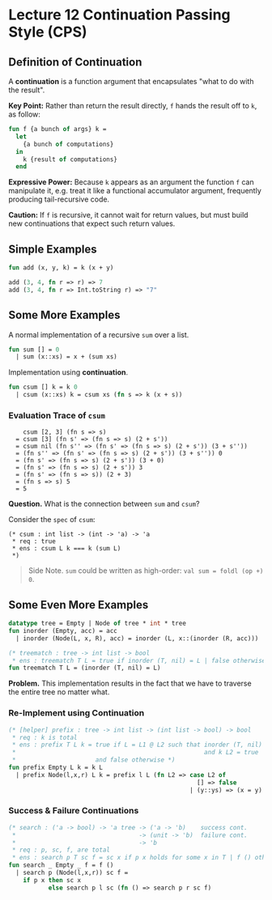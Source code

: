 # Lecture 12 Continuation Passing Style (CPS)

<!-- START doctoc -->
<!-- END doctoc -->

## Definition of Continuation

A __continuation__ is a function argument that encapsulates "what to do with the result".

__Key Point:__ Rather than return the result directly, `f` hands the result off to `k`, as follow:

```sml
fun f {a bunch of args} k =
  let
    {a bunch of computations}
  in
    k {result of computations}
  end
```

__Expressive Power:__ Because `k` appears as an argument the function `f` can manipulate it, e.g. treat it like a functional accumulator argument, frequently producing tail-recursive code.

__Caution:__ If `f` is recursive, it cannot wait for return values, but must build new continuations that expect such return values.

## Simple Examples

```sml
fun add (x, y, k) = k (x + y)

add (3, 4, fn r => r) => 7
add (3, 4, fn r => Int.toString r) => "7"
```

## Some More Examples

A normal implementation of a recursive `sum` over a list.

```sml
fun sum [] = 0
  | sum (x::xs) = x + (sum xs)
```

Implementation using __continuation__.

```sml
fun csum [] k = k 0
  | csum (x::xs) k = csum xs (fn s => k (x + s))
```

### Evaluation Trace of `csum`

```
    csum [2, 3] (fn s => s)
  = csum [3] (fn s' => (fn s => s) (2 + s'))
  = csum nil (fn s'' => (fn s' => (fn s => s) (2 + s')) (3 + s''))
  = (fn s'' => (fn s' => (fn s => s) (2 + s')) (3 + s'')) 0
  = (fn s' => (fn s => s) (2 + s')) (3 + 0)
  = (fn s' => (fn s => s) (2 + s')) 3
  = (fn s' => (fn s => s)) (2 + 3)
  = (fn s => s) 5
  = 5
```

__Question.__ What is the connection between `sum` and `csum`?

Consider the `spec` of `csum`:

```
(* csum : int list -> (int -> 'a) -> 'a
 * req : true
 * ens : csum L k === k (sum L)
 *)
```

> Side Note. `sum` could be written as high-order: `val sum = foldl (op +) 0`.

## Some Even More Examples

```sml
datatype tree = Empty | Node of tree * int * tree
fun inorder (Empty, acc) = acc
  | inorder (Node(L, x, R), acc) = inorder (L, x::(inorder (R, acc)))

(* treematch : tree -> int list -> bool
 * ens : treematch T L = true if inorder (T, nil) = L | false otherwise *)
fun treematch T L = (inorder (T, nil) = L)
```

__Problem.__ This implementation results in the fact that we have to traverse the entire tree no matter what.

### Re-Implement using Continuation

```sml
(* [helper] prefix : tree -> int list -> (int list -> bool) -> bool
 * req : k is total
 * ens : prefix T L k = true if L = L1 @ L2 such that inorder (T, nil) = L1
 *                                                    and k L2 = true
 *                      and false otherwise *)
fun prefix Empty L k = k L
  | prefix Node(l,x,r) L k = prefix l L (fn L2 => case L2 of
                                                    [] => false
                                                  | (y::ys) => (x = y) andalso (prefix r ys k)
```

### Success & Failure Continuations

```sml
(* search : ('a -> bool) -> 'a tree -> ('a -> 'b)    success cont.
 *                                  -> (unit -> 'b)  failure cont.
 *                                  -> 'b
 * req : p, sc, f, are total
 * ens : search p T sc f = sc x if p x holds for some x in T | f () otherwise *)
fun search _ Empty _ f = f ()
  | search p (Node(l,x,r)) sc f =
    if p x then sc x
           else search p l sc (fn () => search p r sc f)
```

